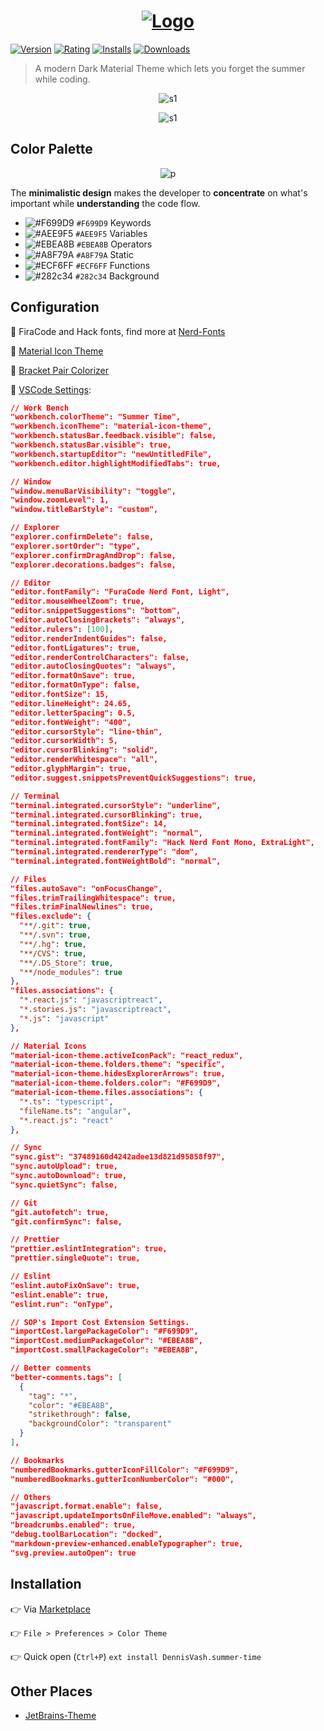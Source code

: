 <div align="center">

# [![Logo](/images/logo-github.png)](https://marketplace.visualstudio.com/items?itemName=DennisVash.summer-time#overview)

</div>

[![Version](https://vsmarketplacebadge.apphb.com/version-short/DennisVash.summer-time.svg?subject=Summer%20Time&colorA=2B303B&colorB=A8F79A)](https://marketplace.visualstudio.com/items?itemName=DennisVash.summer-time) [![Rating](https://vsmarketplacebadge.apphb.com/rating/DennisVash.summer-time.svg?label=Ratings&colorA=2B303B&colorB=AEE9F5)](https://marketplace.visualstudio.com/items?itemName=DennisVash.summer-time) [![Installs](https://vsmarketplacebadge.apphb.com/installs/DennisVash.summer-time.svg?label=Installs&colorA=2B303B&colorB=F699D9)](https://marketplace.visualstudio.com/items?itemName=DennisVash.summer-time) [![Downloads](https://vsmarketplacebadge.apphb.com/downloads/DennisVash.summer-time.svg?label=Downloads&colorA=2B303B&colorB=EBEA8B)](https://marketplace.visualstudio.com/items?itemName=DennisVash.summer-time)

> A modern Dark Material Theme which lets you forget the summer while coding.

<div align="center">

![s1](/images/screenshot_react.png)

![s1](/images/screenshot_editor.png)

</div>

## Color Palette

<div align="center">

![p](/images/palette.png)

</div>

The **minimalistic design** makes the developer to **concentrate** on what's important while **understanding** the code flow.

- ![#F699D9](https://placehold.it/15/F699D9/000000?text=+) `#F699D9` Keywords
- ![#AEE9F5](https://placehold.it/15/AEE9F5/000000?text=+) `#AEE9F5` Variables
- ![#EBEA8B](https://placehold.it/15/EBEA8B/000000?text=+) `#EBEA8B` Operators
- ![#A8F79A](https://placehold.it/15/A8F79A/000000?text=+) `#A8F79A` Static
- ![#ECF6FF](https://placehold.it/15/ECF6FF/000000?text=+) `#ECF6FF` Functions
- ![#282c34](https://placehold.it/15/282c34/000000?text=+) `#282c34` Background

## Configuration

:strawberry: FiraCode and Hack fonts, find more at [Nerd-Fonts](https://github.com/ryanoasis/nerd-fonts)

:strawberry: [Material Icon Theme](https://marketplace.visualstudio.com/items?itemName=DennisVash.summer-time)

:strawberry: [Bracket Pair Colorizer](https://marketplace.visualstudio.com/items?itemName=CoenraadS.bracket-pair-colorizer)

:construction_worker: [VSCode Settings](https://code.visualstudio.com/docs/getstarted/settings):

```json
// Work Bench
"workbench.colorTheme": "Summer Time",
"workbench.iconTheme": "material-icon-theme",
"workbench.statusBar.feedback.visible": false,
"workbench.statusBar.visible": true,
"workbench.startupEditor": "newUntitledFile",
"workbench.editor.highlightModifiedTabs": true,

// Window
"window.menuBarVisibility": "toggle",
"window.zoomLevel": 1,
"window.titleBarStyle": "custom",

// Explorer
"explorer.confirmDelete": false,
"explorer.sortOrder": "type",
"explorer.confirmDragAndDrop": false,
"explorer.decorations.badges": false,

// Editor
"editor.fontFamily": "FuraCode Nerd Font, Light",
"editor.mouseWheelZoom": true,
"editor.snippetSuggestions": "bottom",
"editor.autoClosingBrackets": "always",
"editor.rulers": [100],
"editor.renderIndentGuides": false,
"editor.fontLigatures": true,
"editor.renderControlCharacters": false,
"editor.autoClosingQuotes": "always",
"editor.formatOnSave": true,
"editor.formatOnType": false,
"editor.fontSize": 15,
"editor.lineHeight": 24.65,
"editor.letterSpacing": 0.5,
"editor.fontWeight": "400",
"editor.cursorStyle": "line-thin",
"editor.cursorWidth": 5,
"editor.cursorBlinking": "solid",
"editor.renderWhitespace": "all",
"editor.glyphMargin": true,
"editor.suggest.snippetsPreventQuickSuggestions": true,

// Terminal
"terminal.integrated.cursorStyle": "underline",
"terminal.integrated.cursorBlinking": true,
"terminal.integrated.fontSize": 14,
"terminal.integrated.fontWeight": "normal",
"terminal.integrated.fontFamily": "Hack Nerd Font Mono, ExtraLight",
"terminal.integrated.rendererType": "dom",
"terminal.integrated.fontWeightBold": "normal",

// Files
"files.autoSave": "onFocusChange",
"files.trimTrailingWhitespace": true,
"files.trimFinalNewlines": true,
"files.exclude": {
  "**/.git": true,
  "**/.svn": true,
  "**/.hg": true,
  "**/CVS": true,
  "**/.DS_Store": true,
  "**/node_modules": true
},
"files.associations": {
  "*.react.js": "javascriptreact",
  "*.stories.js": "javascriptreact",
  "*.js": "javascript"
},

// Material Icons
"material-icon-theme.activeIconPack": "react_redux",
"material-icon-theme.folders.theme": "specific",
"material-icon-theme.hidesExplorerArrows": true,
"material-icon-theme.folders.color": "#F699D9",
"material-icon-theme.files.associations": {
  "*.ts": "typescript",
  "fileName.ts": "angular",
  "*.react.js": "react"
},

// Sync
"sync.gist": "37489160d4242adee13d821d95858f97",
"sync.autoUpload": true,
"sync.autoDownload": true,
"sync.quietSync": false,

// Git
"git.autofetch": true,
"git.confirmSync": false,

// Prettier
"prettier.eslintIntegration": true,
"prettier.singleQuote": true,

// Eslint
"eslint.autoFixOnSave": true,
"eslint.enable": true,
"eslint.run": "onType",

// SOP's Import Cost Extension Settings.
"importCost.largePackageColor": "#F699D9",
"importCost.mediumPackageColor": "#EBEA8B",
"importCost.smallPackageColor": "#EBEA8B",

// Better comments
"better-comments.tags": [
  {
    "tag": "*",
    "color": "#EBEA8B",
    "strikethrough": false,
    "backgroundColor": "transparent"
  }
],

// Bookmarks
"numberedBookmarks.gutterIconFillColor": "#F699D9",
"numberedBookmarks.gutterIconNumberColor": "#000",

// Others
"javascript.format.enable": false,
"javascript.updateImportsOnFileMove.enabled": "always",
"breadcrumbs.enabled": true,
"debug.toolBarLocation": "docked",
"markdown-preview-enhanced.enableTypographer": true,
"svg.preview.autoOpen": true
```

## Installation

👉 Via [Marketplace](https://marketplace.visualstudio.com/items?itemName=DennisVash.summer-time#overview)

👉 `File > Preferences > Color Theme`

👉 Quick open (`Ctrl+P`) `ext install DennisVash.summer-time`

## Other Places

- [JetBrains-Theme](https://github.com/denvash/summer-time-theme-jetbrains)
